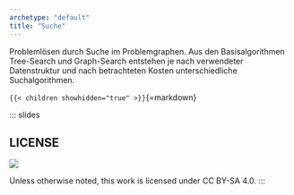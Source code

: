 ```yaml
---
archetype: "default"
title: "Suche"
---
```



Problemlösen durch Suche im Problemgraphen. Aus den Basisalgorithmen Tree-Search und Graph-Search
entstehen je nach verwendeter Datenstruktur und nach betrachteten Kosten unterschiedliche Suchalgorithmen.


`{{< children showhidden="true" >}}`{=markdown}







<!-- DO NOT REMOVE - THIS IS A LAST SLIDE TO INDICATE THE LICENSE AND POSSIBLE EXCEPTIONS (IMAGES, ...). -->
::: slides
## LICENSE
![](https://licensebuttons.net/l/by-sa/4.0/88x31.png)

Unless otherwise noted, this work is licensed under CC BY-SA 4.0.
:::
